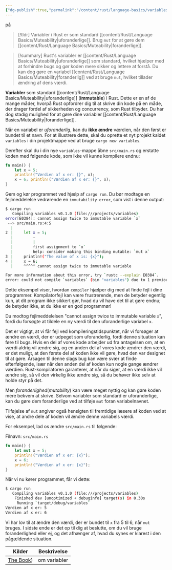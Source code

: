 ```yaml
---
{"dg-publish":true,"permalink":"/content/rust/language-basics/variables/","title":"Variables","tags":["Rust"]}
---
```


på 
> [!tldr] 
> Variabler i Rust er som standard [[content/Rust/Language Basics/Muteability\|uforanderlige]]. Brug `mut` for at gøre dem [[content/Rust/Language Basics/Muteability\|foranderlige]].

> [!summary] 
> Rust's variabler er [[content/Rust/Language Basics/Muteability\|uforanderlige]] som standard, hvilket hjælper med at forhindre bugs og gør koden mere sikker og lettere at forstå. Du kan dog gøre en variabel [[content/Rust/Language Basics/Muteability\|foranderlig]] ved at bruge `mut`, hvilket tillader ændring af dens værdi. 

**Variabler** som standard [[content/Rust/Language Basics/Muteability\|uforanderlige]] (**immutable**) i Rust. Dette er en af de mange måder, hvorpå Rust opfordrer dig til at skrive din kode på en måde, der drager fordel af sikkerheden og concurrency, som Rust tilbyder. 
Du har dog stadig mulighed for at gøre dine variabler [[content/Rust/Language Basics/Muteability\|foranderlige]]. 

Når en variabel er *uforanderlig*, kan du **ikke ændre** værdien, når den først er bundet til et navn. For at illustrere dette, skal du oprette et nyt projekt kaldet `variables` i din projektmappe ved at bruge `cargo new variables`.

Derefter skal du i din nye `variables`-mappe åbne `src/main.rs` og erstatte koden med følgende kode, som ikke vil kunne kompilere endnu:
```rust
fn main() { 
	let x = 5; 
	println!("Værdien af x er: {}", x); 
	x = 6; println!("Værdien af x er: {}", x); 
}
```

Gem og kør programmet ved hjælp af `cargo run`. Du bør modtage en fejlmeddelelse vedrørende en `immutability error`, som vist i denne output:
```sh
$ cargo run
   Compiling variables v0.1.0 (file:///projects/variables)
error[E0384]: cannot assign twice to immutable variable `x`
 --> src/main.rs:4:5
  |
2 |     let x = 5;
  |         -
  |         |
  |         first assignment to `x`
  |         help: consider making this binding mutable: `mut x`
3 |     println!("The value of x is: {x}");
4 |     x = 6;
  |     ^^^^^ cannot assign twice to immutable variable

For more information about this error, try `rustc --explain E0384`.
error: could not compile `variables` (bin "variables") due to 1 previous error
```

Dette eksempel viser, hvordan `compiler` hjælper dig med at finde fejl i dine programmer. Kompilatorfejl kan være frustrerende, men de betyder egentlig kun, at dit program ikke sikkert gør, hvad du vil have det til at gøre endnu; de betyder ikke, at du ikke er en god programmør! 

Du modtog fejlmeddelelsen "cannot assign twice to immutable variable `x`", fordi du forsøgte at tildele en ny værdi til den uforanderlige variabel `x`.

Det er vigtigt, at vi får fejl ved kompileringstidspunktet, når vi forsøger at ændre en værdi, der er udpeget som uforanderlig, fordi denne situation kan føre til bugs. Hvis en del af vores kode arbejder ud fra antagelsen om, at en værdi aldrig vil ændre sig, og en anden del af vores kode ændrer den værdi, er det muligt, at den første del af koden ikke vil gøre, hvad den var designet til at gøre. 
Årsagen til denne slags bug kan være svær at finde efterfølgende, især når den anden del af koden kun nogle gange ændrer værdien. Rust-kompilatoren garanterer, at når du siger, at en værdi ikke vil ændre sig, så vil den virkelig ikke ændre sig, så du behøver ikke selv at holde styr på det. 

Men *foranderlighed*(*mutability*) kan være meget nyttig og kan gøre koden mere bekvem at skrive. Selvom variabler som standard er uforanderlige, kan du gøre dem foranderlige ved at tilføje `mut` foran variabelnavnet.

Tilføjelse af `mut` angiver også hensigten til fremtidige læsere af koden ved at vise, at andre dele af koden vil ændre denne variabels værdi.

For eksempel, lad os ændre `src/main.rs` til følgende:

Filnavn: `src/main.rs`
```rust
fn main() {
    let mut x = 5;
    println!("Værdien af x er: {x}");
    x = 6;
    println!("Værdien af x er: {x}");
}

```

Når vi nu kører programmet, får vi dette:
```sh
$ cargo run
   Compiling variables v0.1.0 (file:///projects/variables)
    Finished dev [unoptimized + debuginfo] target(s) in 0.30s
     Running `target/debug/variables`
Værdien af x er: 5
Værdien af x er: 6

```
Vi har lov til at ændre den værdi, der er bundet til `x` fra 5 til 6, når `mut` bruges. 
I sidste ende er det op til dig at beslutte, om du vil bruge foranderlighed eller ej, og det afhænger af, hvad du synes er klarest i den pågældende situation.

| Kilder                                                                            | Beskrivelse  |
| --------------------------------------------------------------------------------- | ------------ |
| [The Book](https://doc.rust-lang.org/book/ch03-01-variables-and-mutability.html)) | om variabler |


